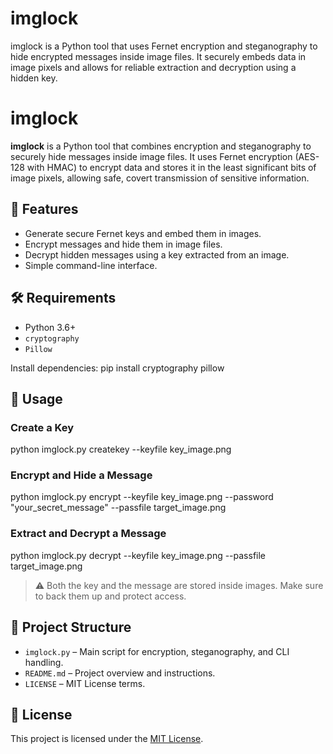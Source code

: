 # imglock
imglock is a Python tool that uses Fernet encryption and steganography to hide encrypted messages inside image files. It securely embeds data in image pixels and allows for reliable extraction and decryption using a hidden key.

# imglock

**imglock** is a Python tool that combines encryption and steganography to securely hide messages inside image files. It uses Fernet encryption (AES-128 with HMAC) to encrypt data and stores it in the least significant bits of image pixels, allowing safe, covert transmission of sensitive information.

## 🔐 Features

- Generate secure Fernet keys and embed them in images.
- Encrypt messages and hide them in image files.
- Decrypt hidden messages using a key extracted from an image.
- Simple command-line interface.

## 🛠 Requirements

- Python 3.6+
- `cryptography`
- `Pillow`

Install dependencies:
pip install cryptography pillow


## 🚀 Usage

### Create a Key
python imglock.py createkey --keyfile key_image.png

### Encrypt and Hide a Message
python imglock.py encrypt --keyfile key_image.png --password "your_secret_message" --passfile target_image.png

### Extract and Decrypt a Message
python imglock.py decrypt --keyfile key_image.png --passfile target_image.png

> ⚠️ Both the key and the message are stored inside images. Make sure to back them up and protect access.

## 📁 Project Structure

- `imglock.py` – Main script for encryption, steganography, and CLI handling.
- `README.md` – Project overview and instructions.
- `LICENSE` – MIT License terms.

## 📄 License

This project is licensed under the [MIT License](LICENSE).
